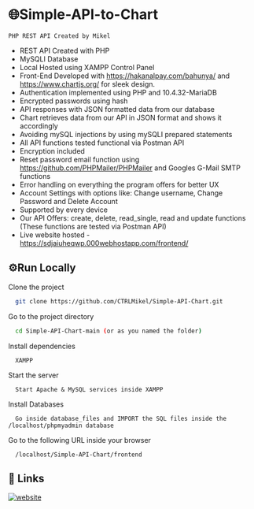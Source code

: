 # 🌐Simple-API-to-Chart
```PHP REST API Created by Mikel```

- REST API Created with PHP
- MySQLI Database
- Local Hosted using XAMPP Control Panel
- Front-End Developed with https://hakanalpay.com/bahunya/ and https://www.chartjs.org/ for sleek design.
- Authentication implemented using PHP and 10.4.32-MariaDB
- Encrypted passwords using hash
- API responses with JSON formatted data from our database
- Chart retrieves data from our API in JSON format and shows it accordingly
- Avoiding mySQL injections by using mySQLI prepared statements
- All API functions tested functional via Postman API
- Encryption included
- Reset password email function using https://github.com/PHPMailer/PHPMailer and Googles G-Mail SMTP functions
- Error handling on everything the program offers for better UX
- Account Settings with options like: Change username, Change Password and Delete Account
- Supported by every device
- Our API Offers: create, delete, read_single, read and update functions (These functions are tested via Postman API)
- Live website hosted - https://sdjaiuheqwp.000webhostapp.com/frontend/
## ⚙️Run Locally

Clone the project

```bash
  git clone https://github.com/CTRLMikel/Simple-API-Chart.git
```

Go to the project directory

```bash
  cd Simple-API-Chart-main (or as you named the folder)
```

Install dependencies

```
  XAMPP
```

Start the server

```
  Start Apache & MySQL services inside XAMPP
```
Install Databases
```
  Go inside database_files and IMPORT the SQL files inside the /localhost/phpmyadmin database
```

Go to the following URL inside your browser

```
  /localhost/Simple-API-Chart/frontend
```



## 🔗 Links
[![website](https://i.postimg.cc/151RDPXr/New-Project-1.png)](https://sdjaiuheqwp.000webhostapp.com/frontend)